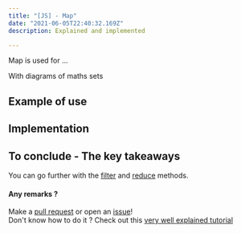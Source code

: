 ```yaml
---
title: "[JS] - Map"
date: "2021-06-05T22:40:32.169Z"
description: Explained and implemented

---
```


Map is used for ...

With diagrams of maths sets

## Example of use

## Implementation

## To conclude - The key takeaways

You can go further with the [filter](../filter) and [reduce](../reduce) methods.

#### Any remarks ?

Make a [pull request](https://github.com/ackermannQ/quentinackermann) or open an [issue](https://github.com/ackermannQ/quentinackermann/issues)!  
Don't know how to do it ? Check out this [very well explained tutorial](https://opensource.com/article/19/7/create-pull-request-github)

